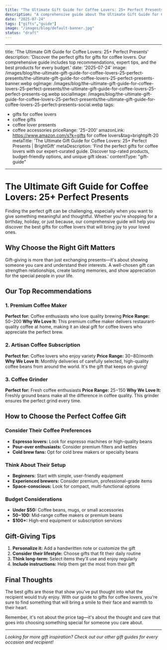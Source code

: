 ```yaml
---
title: "The Ultimate Gift Guide for Coffee Lovers: 25+ Perfect Presents"
description: "A comprehensive guide about The Ultimate Gift Guide for Coffee Lovers: 25+ Perfect Presents"
date: "2025-07-24"
tags: ["gifts","guide"]
image: "/images/blog/default-banner.jpg"
status: "draft"
---
```


---
title: 'The Ultimate Gift Guide for Coffee Lovers: 25+ Perfect Presents'
description: 'Discover the perfect gifts for gifts for coffee lovers. Our comprehensive guide includes top recommendations, expert tips, and the best products for every budget.'
date: '2025-07-24'
image: /images/blog/the-ultimate-gift-guide-for-coffee-lovers-25-perfect-presents/the-ultimate-gift-guide-for-coffee-lovers-25-perfect-presents-banner.webp
ogImage: /images/blog/the-ultimate-gift-guide-for-coffee-lovers-25-perfect-presents/the-ultimate-gift-guide-for-coffee-lovers-25-perfect-presents-og.webp
socialImage: /images/blog/the-ultimate-gift-guide-for-coffee-lovers-25-perfect-presents/the-ultimate-gift-guide-for-coffee-lovers-25-perfect-presents-social.webp
tags:
  - gifts for coffee lovers
  - coffee gifts
  - coffee lover presents
  - coffee accessories
priceRange: '$25-$200'
amazonLink: https://www.amazon.com/s?k=gifts for coffee lovers&tag=brightgift-20
metaTitle: 'The Ultimate Gift Guide for Coffee Lovers: 25+ Perfect Presents | BrightGift'
metaDescription: 'Find the perfect gifts for coffee lovers with our expert-curated guide. Discover top-rated products, budget-friendly options, and unique gift ideas.'
contentType: "gift-guide"
---

# The Ultimate Gift Guide for Coffee Lovers: 25+ Perfect Presents

Finding the perfect gift can be challenging, especially when you want to give something meaningful and thoughtful. Whether you're shopping for a birthday, holiday, or just because, our comprehensive guide will help you discover the best gifts for coffee lovers that will bring joy to your loved ones.

## Why Choose the Right Gift Matters

Gift-giving is more than just exchanging presents—it's about showing someone you care and understand their interests. A well-chosen gift can strengthen relationships, create lasting memories, and show appreciation for the special people in your life.

## Our Top Recommendations

### 1. Premium Coffee Maker
**Perfect for:** Coffee enthusiasts who love quality brewing
**Price Range:** $50-$200
**Why We Love It:** This premium coffee maker delivers restaurant-quality coffee at home, making it an ideal gift for coffee lovers who appreciate the perfect brew.

### 2. Artisan Coffee Subscription
**Perfect for:** Coffee lovers who enjoy variety
**Price Range:** $30-$80/month
**Why We Love It:** Monthly deliveries of carefully selected, high-quality coffee beans from around the world. It's the gift that keeps on giving!

### 3. Coffee Grinder
**Perfect for:** Fresh coffee enthusiasts
**Price Range:** $25-$150
**Why We Love It:** Freshly ground beans make all the difference in coffee quality. This grinder ensures the perfect grind every time.

## How to Choose the Perfect Coffee Gift

### Consider Their Coffee Preferences
- **Espresso lovers:** Look for espresso machines or high-quality beans
- **Pour-over enthusiasts:** Consider premium filters and kettles
- **Cold brew fans:** Opt for cold brew makers or specialty beans

### Think About Their Setup
- **Beginners:** Start with simple, user-friendly equipment
- **Experienced brewers:** Consider premium, professional-grade items
- **Space-conscious:** Look for compact, multi-functional options

### Budget Considerations
- **Under $50:** Coffee beans, mugs, or small accessories
- **$50-$100:** Mid-range coffee makers or premium beans
- **$100+:** High-end equipment or subscription services

## Gift-Giving Tips

1. **Personalize it:** Add a handwritten note or customize the gift
2. **Consider their lifestyle:** Choose gifts that fit their daily routine
3. **Think long-term:** Select items they'll use and enjoy regularly
4. **Include instructions:** Help them get the most from their gift

## Final Thoughts

The best gifts are those that show you've put thought into what the recipient would truly enjoy. With our guide to gifts for coffee lovers, you're sure to find something that will bring a smile to their face and warmth to their heart.

Remember, it's not about the price tag—it's about the thought and care that goes into choosing something special for someone you care about.

---

*Looking for more gift inspiration? Check out our other gift guides for every occasion and recipient!*
